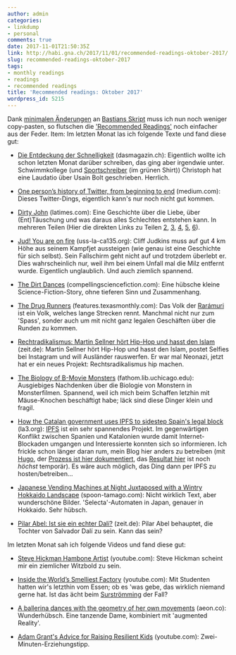 ```yaml
---
author: admin
categories:
- linkdump
- personal
comments: true
date: 2017-11-01T21:50:35Z
link: http://habi.gna.ch/2017/11/01/recommended-readings-oktober-2017/
slug: recommended-readings-oktober-2017
tags:
- monthly readings
- readings
- recommended readings
title: 'Recommended readings: Oktober 2017'
wordpress_id: 5215
---
```


Dank [minimalen Änderungen](https://github.com/habi/pinboard-angelesen/commit/66422061c922cb2ae8cc71a476bf7f478d40e58e) an [Bastians Skript](https://github.com/dasrecht/pinboard-angelesen) muss ich nun noch weniger copy-pasten, so flutschen die ['Recommended Readings'](http://habi.gna.ch/category/linkdump/) noch einfacher aus der Feder.
Item: Im letzten Monat las ich folgende Texte und fand diese gut:





  * [Die Entdeckung der Schnelligkeit](https://www.dasmagazin.ch/2017/07/21/die-entdeckung-der-schnelligkeit-2/) (dasmagazin.ch): Eigentlich wollte ich schon letzten Monat darüber schreiben, das ging aber irgendwie unter. Schwimmkollege (und [Sportschreiber](https://www.dienummereins.ch) (im grünen Shirt)) Christoph hat eine Laudatio über Usain Bolt geschrieben. Herrlich.


  * [One person’s history of Twitter, from beginning to end](https://medium.com/@monteiro/one-persons-history-of-twitter-from-beginning-to-end-5b41abed6c20) (medium.com): Dieses Twitter-Dings, eigentlich kann's nur noch nicht gut kommen.


  * [Dirty John](http://www.latimes.com/projects/la-me-dirty-john/) (latimes.com): Eine Geschichte über die Liebe, über (Ent)Täuschung und was daraus alles Schlechtes entstehen kann. In mehreren Teilen (Hier die direkten Links zu Teilen [2](http://www.latimes.com/projects/la-me-dirty-john-newlyweds/), [3](http://www.latimes.com/projects/la-me-dirty-john-filthy/), [4](http://www.latimes.com/projects/la-me-dirty-john-forgiveness/), [5](http://www.latimes.com/projects/la-me-dirty-john-escape/), [6](http://www.latimes.com/projects/la-me-dirty-john-terra/)).


  * [Jud! You are on fire](https://uss-la-ca135.org/60/1960Judkins-Knott.html) (uss-la-ca135.org): Cliff Judkins muss auf gut 4 km Höhe aus seinem Kampfjet aussteigen (wie genau ist eine Geschichte für sich selbst). Sein Fallschirm geht nicht auf und trotzdem überlebt er. Dies wahrscheinlich nur, weil ihm bei einem Unfall mal die Milz entfernt wurde. Eigentlich unglaublich. Und auch ziemlich spannend.


  * [The Dirt Dances](http://compellingsciencefiction.com/stories/the-dirt-dances.html) (compellingsciencefiction.com): Eine hübsche kleine Science-Fiction-Story, ohne tieferen Sinn und Zusammenhang.


  * [The Drug Runners](https://features.texasmonthly.com/editorial/the-drug-runners/) (features.texasmonthly.com): Das Volk der [Rarámuri](https://de.wikipedia.org/wiki/Tarahumara) ist ein Volk, welches lange Strecken rennt. Manchmal nicht nur zum 'Spass', sonder auch um mit nicht ganz legalen Geschäften über die Runden zu kommen.


  * [Rechtradikalismus: Martin Sellner hört Hip-Hop und hasst den Islam](http://www.zeit.de/campus/2017/05/rechtradikalismus-martin-sellner-instagram/komplettansicht) (zeit.de): Martin Sellner hört Hip-Hop und hasst den Islam, postet Selfies bei Instagram und will Ausländer rauswerfen. Er war mal Neonazi, jetzt hat er ein neues Projekt: Rechtsradikalismus hip machen.


  * [The Biology of B-Movie Monsters](http://fathom.lib.uchicago.edu/2/21701757/) (fathom.lib.uchicago.edu): Ausgiebiges Nachdenken über die Biologie von Monstern in Monsterfilmen. Spannend, weil ich mich beim Schaffen letzhin mit Mäuse-Knochen beschäftigt habe; läck sind diese Dinger klein und fragil.


  * [How the Catalan government uses IPFS to sidestep Spain's legal block](http://la3.org/~kilburn/blog/catalan-government-bypass-ipfs/) (la3.org): [IPFS](https://ipfs.io) ist ein sehr spannendes Projekt. Im gegenwärtigen Konflikt zwischen Spanien und Katalonien wurde damit Internet-Blockaden umgangen und Interessierte konnten sich so informieren. Ich frickle schon länger daran rum, mein Blog hier anders zu betreiben (mit [Hugo](https://gohugo.io), der [Prozess ist hier dokumentiert](https://github.com/habi/blog), das [Resultat hier](http://blog.davidhaberthuer.ch) ist noch _höchst_ temporär). Es wäre auch möglich, das Ding dann per IPFS zu hosten/betreiben...


  * [Japanese Vending Machines at Night Juxtaposed with a Wintry Hokkaido Landscape](http://www.spoon-tamago.com/2017/10/04/japanese-vending-machines-at-night-juxtaposed-with-a-wintry-hokkaido-landscape/) (spoon-tamago.com): Nicht wirklich Text, aber wunderschöne Bilder. 'Selecta'-Automaten in Japan, genauer in Hokkaido. Sehr hübsch.


  * [Pilar Abel: Ist sie ein echter Dalí?](http://www.zeit.de/2017/37/pilar-abel-salvador-dali-tochter-vaterschaftstest/komplettansicht) (zeit.de): Pilar Abel behauptet, die Tochter von Salvador Dalí zu sein. Kann das sein?



Im letzten Monat sah ich folgende Videos und fand diese gut:



  * [Steve Hickman Hambone Artist](https://www.youtube.com/watch?time_continue=83&v=m9kaQ3ZKPE0) (youtube.com): Steve Hickman scheint mir ein ziemlicher Witzbold zu sein.


  * [Inside the World’s Smelliest Factory](https://www.youtube.com/watch?v=9lzPw4EOqto) (youtube.com): Mit Studenten hatten wir's letzthin vom Essen; ob es 'was gebe, das wirklich niemand gerne hat. Ist das ächt beim [Surströmming](https://de.wikipedia.org/wiki/Surströmming) der Fall?


  * [A ballerina dances with the geometry of her own movements](https://aeon.co/videos/a-ballerina-dances-with-the-geometry-of-her-own-movements) (aeon.co): Wunderhübsch. Eine tanzende Dame, kombiniert mit 'augmented Reality'.


  * [Adam Grant's Advice for Raising Resilient Kids](https://www.youtube.com/watch?v=n9slDgJioS0) (youtube.com): Zwei-Minuten-Erziehungstipp.


